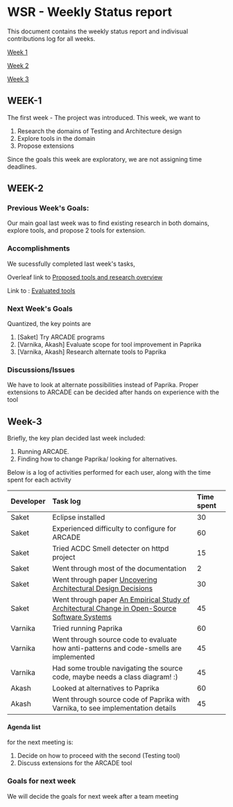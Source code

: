 # WSR - Weekly Status report

This document contains the weekly status report and indivisual contributions log for all weeks.

[Week 1](##Week-1)

[Week 2](##Week-2)

[Week 3](##Week-3)


## WEEK-1
The first week - The project was introduced. This week, we want to
1. Research the domains of Testing and Architecture design
2. Explore tools in the domain
3. Propose extensions

Since the goals this week are exploratory, we are not assigning time deadlines.

## WEEK-2

### Previous Week's Goals:
Our main goal last week was to find existing research in both domains, explore tools, and propose 2 tools for extension.

### Accomplishments
We sucessfully completed last week's tasks,

Overleaf link to [Proposed tools and research overview](https://www.overleaf.com/13226372zyhdhrkqyqmm#/50905821/)

Link to : [Evaluated tools](https://github.com/saketrule/SElab_SemVI/blob/master/proposed_tools.md)
### Next Week's Goals

Quantized, the key points are

1. [Saket]                  Try ARCADE programs
2. [Varnika, Akash]    Evaluate scope for tool improvement in Paprika
3. [Varnika, Akash]    Research alternate tools to Paprika

### Discussions/Issues

We have to look at alternate possibilities instead of Paprika.
Proper extensions to ARCADE can be decided after hands on experience with the tool


## Week-3

Briefly, the key plan decided last week included:
1. Running ARCADE. 
2. Finding how to change Paprika/ looking for alternatives.

Below is a log of activities performed for each user, along with the time spent for each activity

| Developer | Task log | Time spent |
|:----------|:---------|:-----------|
| Saket | Eclipse installed | 30 |
| Saket | Experienced difficulty to configure for ARCADE | 60 |
| Saket | Tried ACDC Smell detecter on httpd project | 15 |
| Saket | Went through most of the documentation | 2 |
| Saket | Went through paper [Uncovering Architectural Design Decisions](https://arxiv.org/pdf/1704.04798.pdf) | 30 |
| Saket | Went through paper [An Empirical Study of Architectural Change in Open-Source Software Systems](http://shahbazian.me/papers/msr.pdf) | 45 |
| Varnika | Tried running Paprika | 60 |
| Varnika | Went through source code to evaluate how anti-patterns and code-smells are implemented | 45 |
| Varnika | Had some trouble navigating the source code, maybe needs a class diagram! :) | 45 |
| Akash | Looked at alternatives to Paprika | 60 |
| Akash | Went through source code of Paprika with Varnika, to see implementation details | 45 |

#### Agenda list
for the next meeting is:
1. Decide on how to proceed with the second (Testing tool)
2. Discuss extensions for the ARCADE tool

### Goals for next week
We will decide the goals for next week after a team meeting
